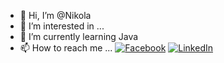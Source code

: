 - 👋 Hi, I’m @Nikola
- 👀 I’m interested in ...
- 🌱 I’m currently learning Java
- 📫 How to reach me ...
[![Facebook](https://img.shields.io/badge/-Facebook-00B2FF?style=flat-square&logo=Facebook&logoColor=white)](https://www.facebook.com/profile.php?id=61556336083717/)
[![LinkedIn](https://img.shields.io/badge/-LinkedIn-0e76a8?style=flat-square&logo=Linkedin&logoColor=white)](https://www.linkedin.com/in/nikola-kralev-19472222a/)

<!---
Nikolo2008/Nikolo2008 is a ✨ special ✨ repository because its `README.md` (this file) appears on your GitHub profile.
You can click the Preview link to take a look at your changes.
--->
